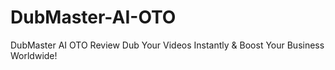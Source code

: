 # DubMaster-AI-OTO
DubMaster AI OTO Review Dub Your Videos Instantly &amp; Boost Your Business Worldwide!
